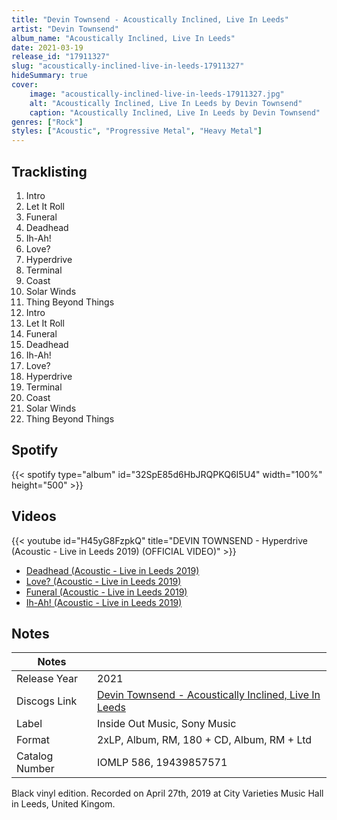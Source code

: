 ```yaml
---
title: "Devin Townsend - Acoustically Inclined, Live In Leeds"
artist: "Devin Townsend"
album_name: "Acoustically Inclined, Live In Leeds"
date: 2021-03-19
release_id: "17911327"
slug: "acoustically-inclined-live-in-leeds-17911327"
hideSummary: true
cover:
    image: "acoustically-inclined-live-in-leeds-17911327.jpg"
    alt: "Acoustically Inclined, Live In Leeds by Devin Townsend"
    caption: "Acoustically Inclined, Live In Leeds by Devin Townsend"
genres: ["Rock"]
styles: ["Acoustic", "Progressive Metal", "Heavy Metal"]
---
```

## Tracklisting
1. Intro
2. Let It Roll
3. Funeral
4. Deadhead
5. Ih-Ah!
6. Love?
7. Hyperdrive
8. Terminal
9. Coast
10. Solar Winds
11. Thing Beyond Things
12. Intro
13. Let It Roll
14. Funeral
15. Deadhead
16. Ih-Ah!
17. Love?
18. Hyperdrive
19. Terminal
20. Coast
21. Solar Winds
22. Thing Beyond Things
## Spotify
{{< spotify type="album" id="32SpE85d6HbJRQPKQ6I5U4" width="100%" height="500" >}}

## Videos
{{< youtube id="H45yG8FzpkQ" title="DEVIN TOWNSEND - Hyperdrive (Acoustic - Live in Leeds 2019) (OFFICIAL VIDEO)" >}}
- [Deadhead (Acoustic - Live in Leeds 2019)](https://www.youtube.com/watch?v=Mn3ZaLRYqG8)
- [Love? (Acoustic - Live in Leeds 2019)](https://www.youtube.com/watch?v=7R8LbdIhb-g)
- [Funeral (Acoustic - Live in Leeds 2019)](https://www.youtube.com/watch?v=mZ_xXGLwu0c)
- [Ih-Ah! (Acoustic - Live in Leeds 2019)](https://www.youtube.com/watch?v=XtR4tnbHc-o)

## Notes
| Notes          |             |
| ---------------| ----------- |
| Release Year   | 2021 |
| Discogs Link   | [Devin Townsend - Acoustically Inclined, Live In Leeds](https://www.discogs.com/release/17911327-Devin-Townsend-Acoustically-Inclined-Live-In-Leeds) |
| Label          | Inside Out Music, Sony Music |
| Format         | 2xLP, Album, RM, 180 + CD, Album, RM + Ltd |
| Catalog Number | IOMLP 586, 19439857571 |

Black vinyl edition.  Recorded on April 27th, 2019 at City Varieties Music Hall in Leeds, United Kingom.
